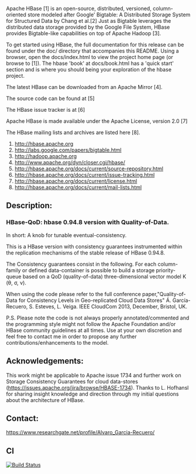 Apache HBase [1] is an open-source, distributed, versioned, column-oriented
store modeled after Google' Bigtable: A Distributed Storage System for
Structured Data by Chang et al.[2]  Just as Bigtable leverages the distributed
data storage provided by the Google File System, HBase provides Bigtable-like
capabilities on top of Apache Hadoop [3].

To get started using HBase, the full documentation for this release can be
found under the doc/ directory that accompanies this README.  Using a browser,
open the docs/index.html to view the project home page (or browse to [1]).
The hbase 'book' at docs/book.html has a 'quick start' section and is where you
should being your exploration of the hbase project.

The latest HBase can be downloaded from an Apache Mirror [4].

The source code can be found at [5]

The HBase issue tracker is at [6]

Apache HBase is made available under the Apache License, version 2.0 [7]

The HBase mailing lists and archives are listed here [8].

1. http://hbase.apache.org
2. http://labs.google.com/papers/bigtable.html
3. http://hadoop.apache.org
4. http://www.apache.org/dyn/closer.cgi/hbase/
5. http://hbase.apache.org/docs/current/source-repository.html
6. http://hbase.apache.org/docs/current/issue-tracking.html
7. http://hbase.apache.org/docs/current/license.html
8. http://hbase.apache.org/docs/current/mail-lists.html

## Description:
### HBase-QoD: hbase 0.94.8 version with Quality-of-Data.
In short: A knob for tunable eventual-consistency.

This is a HBase version with consistency guarantees instrumented within the
replication mechanisms of the stable release of HBase 0.94.8.

The Consistency guarantees consist in the following. For each column-family or
defined data-container is possible to build a storage priority-queue based on a
QoD (quality-of-data)  three-dimensional vector model K (θ, σ, ν).

When using the code please refer to the full conference paper,"Quality-of-Data
for Consistency Levels in Geo-replicated Cloud Data Stores" Á. García-Recuero,
S. Esteves, L. Veiga. IEEE CloudCom 2013, December, Bristol, UK.

P.S. Please note the code is not always properly annotated/commented and the
programming style might not follow the Apache Foundation and/or HBase community
guidelines at all times. Use at your own discretion and feel free to contact me
in order to propose any further contributions/enhancements to the model.

## Acknowledgements:

This work might be applicable to Apache issue 1734 and further work on Storage
Consistency Guarantees for cloud data-stores
(https://issues.apache.org/jira/browse/HBASE-1734).
Thanks to L. Hofhansl for sharing insight knowledge and direction through my
initial questions about the architecture of HBase.

## Contact:

https://www.researchgate.net/profile/Alvaro_Garcia-Recuero/

## CI
[![Build Status](https://travis-ci.org/algarecu/hbase-0.94.8-qod.svg?branch=master)](https://travis-ci.org/algarecu/hbase-0.94.8-qod)
